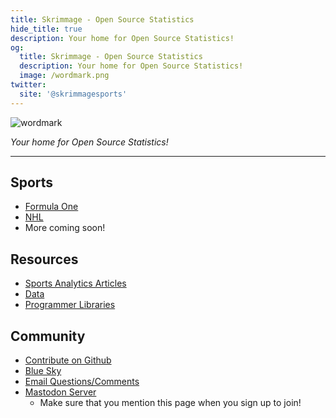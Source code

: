 ```yaml
---
title: Skrimmage - Open Source Statistics
hide_title: true
description: Your home for Open Source Statistics! 
og:
  title: Skrimmage - Open Source Statistics
  description: Your home for Open Source Statistics!
  image: /wordmark.png
twitter:
  site: '@skrimmagesports'
---
```


![wordmark](/wordmark.png)

*Your home for Open Source Statistics!*

---

## Sports

- [Formula One](/sports/F1)
- [NHL](/sports/NHL)
- More coming soon!

## Resources

- [Sports Analytics Articles](/resources/articles)
- [Data](/resources/data)
- [Programmer Libraries](/resources/libraries)

## Community

- [Contribute on Github](https://github.com/Skrimmage/Data-Platform)
- [Blue Sky](https://bsky.app/profile/danny.page)
- [Email Questions/Comments](mailto:danny@skrimmage.com)
- [Mastodon Server](https://mastodon.skrimmage.com)
  - Make sure that you mention this page when you sign up to join!